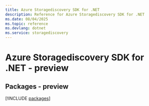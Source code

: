 ```yaml
---
title: Azure Storagediscovery SDK for .NET
description: Reference for Azure Storagediscovery SDK for .NET
ms.date: 08/04/2025
ms.topic: reference
ms.devlang: dotnet
ms.service: storagediscovery
---
```

# Azure Storagediscovery SDK for .NET - preview
## Packages - preview
[!INCLUDE [packages](storagediscovery-index.md)]